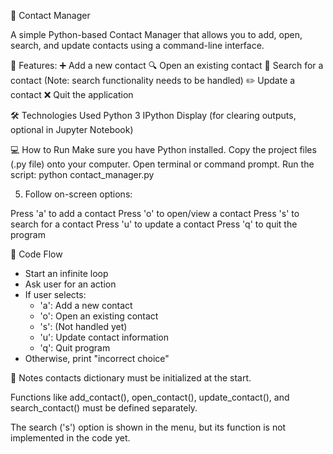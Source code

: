📒 Contact Manager

A simple Python-based Contact Manager that allows you to add, open, search, and update contacts using a command-line interface.

🚀 Features:
➕ Add a new contact
🔍 Open an existing contact
🔎 Search for a contact (Note: search functionality needs to be handled)
✏️ Update a contact
❌ Quit the application

🛠 Technologies Used
Python 3
IPython Display (for clearing outputs, optional in Jupyter Notebook)

💻 How to Run
Make sure you have Python installed.
Copy the project files (.py file) onto your computer.
Open terminal or command prompt.
Run the script:
python contact_manager.py
 
5. Follow on-screen options:

Press 'a' to add a contact
Press 'o' to open/view a contact
Press 's' to search for a contact
Press 'u' to update a contact
Press 'q' to quit the program

📂 Code Flow
- Start an infinite loop
- Ask user for an action
- If user selects:
    - 'a': Add a new contact
    - 'o': Open an existing contact
    - 's': (Not handled yet)
    - 'u': Update contact information
    - 'q': Quit program
- Otherwise, print "incorrect choice"

📢 Notes
contacts dictionary must be initialized at the start.

Functions like add_contact(), open_contact(), update_contact(), and search_contact() must be defined separately.

The search ('s') option is shown in the menu, but its function is not implemented in the code yet.





